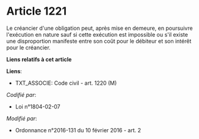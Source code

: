 # Article 1221

Le créancier d'une obligation peut, après mise en demeure, en poursuivre l'exécution en nature sauf si cette exécution est
impossible ou s'il existe une disproportion manifeste entre son coût pour le débiteur et son intérêt pour le créancier.

**Liens relatifs à cet article**

**Liens**:

  - TXT_ASSOCIE: Code civil - art. 1220 (M)

_Codifié par_:

  - Loi n°1804-02-07

_Modifié par_:

  - Ordonnance n°2016-131 du 10 février 2016 - art. 2
